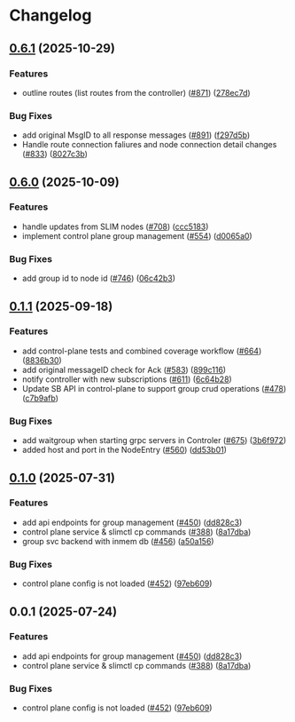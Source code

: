 # Changelog

## [0.6.1](https://github.com/agntcy/slim/compare/control-plane-v0.6.0...control-plane-v0.6.1) (2025-10-29)


### Features

* outline routes (list routes from the controller) ([#871](https://github.com/agntcy/slim/issues/871)) ([278ec7d](https://github.com/agntcy/slim/commit/278ec7da6f85140da3b43a723773423386ec07a5))


### Bug Fixes

* add original MsgID to all response messages ([#891](https://github.com/agntcy/slim/issues/891)) ([f297d5b](https://github.com/agntcy/slim/commit/f297d5bf1062994eca94bd07ada915e11f1d32f9))
* Handle route connection faliures and node connection detail changes ([#833](https://github.com/agntcy/slim/issues/833)) ([8027c3b](https://github.com/agntcy/slim/commit/8027c3b0a11a7d3c2b57184d2313e18d5de6ba3b))

## [0.6.0](https://github.com/agntcy/slim/compare/control-plane-v0.1.1...control-plane-v0.6.0) (2025-10-09)


### Features

* handle updates from SLIM nodes ([#708](https://github.com/agntcy/slim/issues/708)) ([ccc5183](https://github.com/agntcy/slim/commit/ccc518386d0ece16237647511118e7d032e033c6))
* implement control plane group management ([#554](https://github.com/agntcy/slim/issues/554)) ([d0065a0](https://github.com/agntcy/slim/commit/d0065a0e1955dbc7e7fd2bfabd5fdca210459a0b))


### Bug Fixes

* add group id to node id ([#746](https://github.com/agntcy/slim/issues/746)) ([06c42b3](https://github.com/agntcy/slim/commit/06c42b3f3846da331554ac72ec6d77e61876d78d))

## [0.1.1](https://github.com/agntcy/slim/compare/control-plane-v0.1.0...control-plane-v0.1.1) (2025-09-18)


### Features

* add control-plane tests and combined coverage workflow ([#664](https://github.com/agntcy/slim/issues/664)) ([8836b30](https://github.com/agntcy/slim/commit/8836b30fc52e6050291e453df1927531a859e27f))
* add original messageID check for Ack ([#583](https://github.com/agntcy/slim/issues/583)) ([899c116](https://github.com/agntcy/slim/commit/899c11652c82c8a9512ca5928b12f8f45d2dcac3))
* notify controller with new subscriptions ([#611](https://github.com/agntcy/slim/issues/611)) ([6c64b28](https://github.com/agntcy/slim/commit/6c64b28ddbe6c64dbdbd202ac70a32fd9c8e9556))
* Update SB API in control-plane to support group crud operations ([#478](https://github.com/agntcy/slim/issues/478)) ([c7b9afb](https://github.com/agntcy/slim/commit/c7b9afb139bac536f22a99f2a4e8185ad95af788))


### Bug Fixes

* add waitgroup when starting grpc servers in Controler ([#675](https://github.com/agntcy/slim/issues/675)) ([3b6f972](https://github.com/agntcy/slim/commit/3b6f97297702678805515b0ce34eecaa1ec4e2c9))
* added host and port in the NodeEntry ([#560](https://github.com/agntcy/slim/issues/560)) ([dd53b01](https://github.com/agntcy/slim/commit/dd53b016891cb7e9d1cc066f000ef21b4ae14dfd))

## [0.1.0](https://github.com/agntcy/slim/compare/control-plane-v0.0.1...control-plane-v0.1.0) (2025-07-31)


### Features

* add api endpoints for group management ([#450](https://github.com/agntcy/slim/issues/450)) ([dd828c3](https://github.com/agntcy/slim/commit/dd828c3bef6004ae3455987a13dbf8ebefd05695))
* control plane service & slimctl cp commands ([#388](https://github.com/agntcy/slim/issues/388)) ([8a17dba](https://github.com/agntcy/slim/commit/8a17dbad99fa679e07585ca4fbcefe9cb3fa8a29))
* group svc backend with inmem db ([#456](https://github.com/agntcy/slim/issues/456)) ([a50a156](https://github.com/agntcy/slim/commit/a50a15610508774ff811edf88d1c2b251f622410))


### Bug Fixes

* control plane config is not loaded ([#452](https://github.com/agntcy/slim/issues/452)) ([97eb609](https://github.com/agntcy/slim/commit/97eb609ad176342769214837e57af989d4075a50))

## 0.0.1 (2025-07-24)


### Features

* add api endpoints for group management ([#450](https://github.com/agntcy/slim/issues/450)) ([dd828c3](https://github.com/agntcy/slim/commit/dd828c3bef6004ae3455987a13dbf8ebefd05695))
* control plane service & slimctl cp commands ([#388](https://github.com/agntcy/slim/issues/388)) ([8a17dba](https://github.com/agntcy/slim/commit/8a17dbad99fa679e07585ca4fbcefe9cb3fa8a29))


### Bug Fixes

* control plane config is not loaded ([#452](https://github.com/agntcy/slim/issues/452)) ([97eb609](https://github.com/agntcy/slim/commit/97eb609ad176342769214837e57af989d4075a50))
